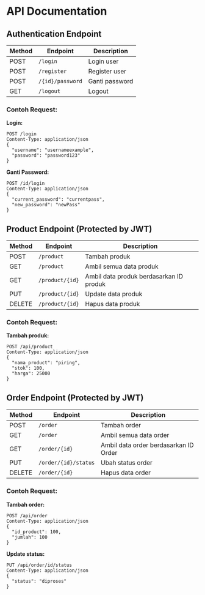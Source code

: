 # API Documentation

## Authentication Endpoint

| Method | Endpoint         | Description    |
| ------ | ---------------- | -------------- |
| POST   | `/login`         | Login user     |
| POST   | `/register`      | Register user  |
| POST   | `/{id}/password` | Ganti password |
| GET    | `/logout`        | Logout         |

### Contoh Request:

**Login:**

```http
POST /login
Content-Type: application/json
{
  "username": "usernameexample",
  "password": "password123"
}
```

**Ganti Password:**

```http
POST /id/login
Content-Type: application/json
{
  "current_password": "currentpass",
  "new_password": "newPass"
}
```

## Product Endpoint (Protected by JWT)

| Method | Endpoint        | Description                             |
| ------ | --------------- | --------------------------------------- |
| POST   | `/product`      | Tambah produk                           |
| GET    | `/product`      | Ambil semua data produk                 |
| GET    | `/product/{id}` | Ambil data produk berdasarkan ID produk |
| PUT    | `/product/{id}` | Update data produk                      |
| DELETE | `/product/{id}` | Hapus data produk                       |

### Contoh Request:

**Tambah produk:**

```http
POST /api/product
Content-Type: application/json
{
  "nama_product": "piring",
  "stok": 100,
  "harga": 25000
}
```

## Order Endpoint (Protected by JWT)

| Method | Endpoint             | Description                           |
| ------ | -------------------- | ------------------------------------- |
| POST   | `/order`             | Tambah order                          |
| GET    | `/order`             | Ambil semua data order                |
| GET    | `/order/{id}`        | Ambil data order berdasarkan ID Order |
| PUT    | `/order/{id}/status` | Ubah status order                     |
| DELETE | `/order/{id}`        | Hapus data order                      |

### Contoh Request:

**Tambah order:**

```http
POST /api/order
Content-Type: application/json
{
  "id_product": 100,
  "jumlah": 100
}
```

**Update status:**

```http
PUT /api/order/id/status
Content-Type: application/json
{
  "status": "diproses"
}
```
